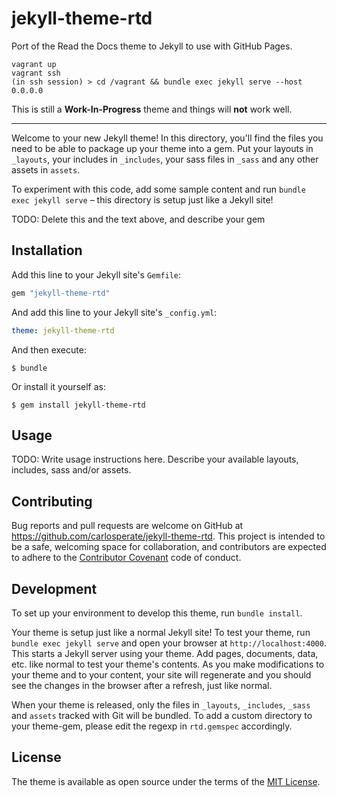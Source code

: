 # jekyll-theme-rtd

Port of the Read the Docs theme to Jekyll to use with GitHub Pages.

```
vagrant up
vagrant ssh
(in ssh session) > cd /vagrant && bundle exec jekyll serve --host 0.0.0.0
```

This is still a **Work-In-Progress** theme and things will **not** work well.

-----

Welcome to your new Jekyll theme! In this directory, you'll find the files you need to be able to package up your theme into a gem. Put your layouts in `_layouts`, your includes in `_includes`, your sass files in `_sass` and any other assets in `assets`.

To experiment with this code, add some sample content and run `bundle exec jekyll serve` – this directory is setup just like a Jekyll site!

TODO: Delete this and the text above, and describe your gem


## Installation

Add this line to your Jekyll site's `Gemfile`:

```ruby
gem "jekyll-theme-rtd"
```

And add this line to your Jekyll site's `_config.yml`:

```yaml
theme: jekyll-theme-rtd
```

And then execute:

    $ bundle

Or install it yourself as:

    $ gem install jekyll-theme-rtd

## Usage

TODO: Write usage instructions here. Describe your available layouts, includes, sass and/or assets.

## Contributing

Bug reports and pull requests are welcome on GitHub at https://github.com/carlosperate/jekyll-theme-rtd. This project is intended to be a safe, welcoming space for collaboration, and contributors are expected to adhere to the [Contributor Covenant](http://contributor-covenant.org) code of conduct.

## Development

To set up your environment to develop this theme, run `bundle install`.

Your theme is setup just like a normal Jekyll site! To test your theme, run `bundle exec jekyll serve` and open your browser at `http://localhost:4000`. This starts a Jekyll server using your theme. Add pages, documents, data, etc. like normal to test your theme's contents. As you make modifications to your theme and to your content, your site will regenerate and you should see the changes in the browser after a refresh, just like normal.

When your theme is released, only the files in `_layouts`, `_includes`, `_sass` and `assets` tracked with Git will be bundled.
To add a custom directory to your theme-gem, please edit the regexp in `rtd.gemspec` accordingly.

## License

The theme is available as open source under the terms of the [MIT License](LICENSE).

